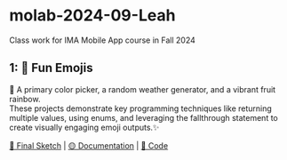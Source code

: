 # molab-2024-09-Leah
Class work for IMA Mobile App course in Fall 2024

## 1: 🎨 Fun Emojis
🌈 A primary color picker, a random weather generator, and a vibrant fruit rainbow. <br>
These projects demonstrate key programming techniques like returning multiple values, using enums, and leveraging the fallthrough statement to create visually engaging emoji outputs.✨

[🔴 Final Sketch](https://github.com/Leahhha/molab-2024-09-Leah/blob/main/w1/w1_fun_emojis.png) | [🟡 Documentation](https://www.notion.so/Fun-Emojis-71f7d9d2a729438f836d7b4d0f8a16cf) | [🔵 Code](https://github.com/Leahhha/molab-2024-09-Leah/tree/main/w1)

